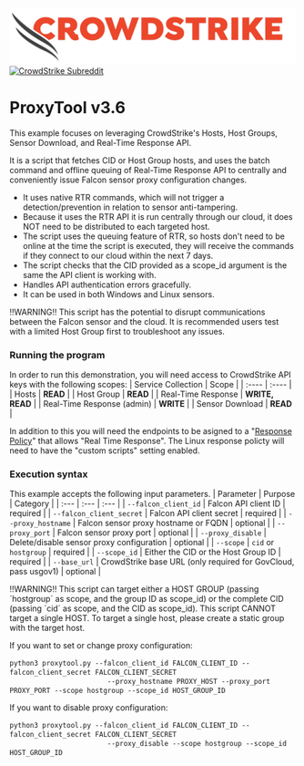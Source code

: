 ![CrowdStrike Falcon](https://raw.githubusercontent.com/CrowdStrike/falconpy/main/docs/asset/cs-logo.png)
[![CrowdStrike Subreddit](https://img.shields.io/badge/-r%2Fcrowdstrike-white?logo=reddit&labelColor=gray&link=https%3A%2F%2Freddit.com%2Fr%2Fcrowdstrike)](https://reddit.com/r/crowdstrike)

# ProxyTool v3.6
This example focuses on leveraging CrowdStrike's Hosts, Host Groups, Sensor Download, and Real-Time Response API.

It is a script that fetches CID or Host Group hosts, and uses the batch command and offline queuing of Real-Time Response API to centrally 
and conveniently issue Falcon sensor proxy configuration changes.

- It uses native RTR commands, which will not trigger a detection/prevention in relation to sensor anti-tampering. 
- Because it uses the RTR API it is run centrally through our cloud, it does NOT need to be distributed to each targeted host. 
- The script uses the queuing feature of RTR, so hosts don't need to be online at the time the script is executed, they will receive the commands if they connect to our cloud within the next 7 days.
- The script checks that the CID provided as a scope_id argument is the same the API client is working with.
- Handles API authentication errors gracefully.
- It can be used in both Windows and Linux sensors.
  
‼️WARNING‼️
This script has the potential to disrupt communications between the Falcon sensor and the cloud. It is recommended users test with a limited Host Group first to troubleshoot any issues.

### Running the program
In order to run this demonstration, you will need access to CrowdStrike API keys with the following scopes:
| Service Collection | Scope |
| :---- | :---- |
| Hosts | __READ__ |
| Host Group | __READ__ |
| Real-Time Response | __WRITE, READ__ |
| Real-Time Response (admin) | __WRITE__ |
| Sensor Download | __READ__ |

In addition to this you will need the endpoints to be asigned to a "[Response Policy](https://falcon.crowdstrike.com/configuration/real-time-response/policies)" that allows "Real Time Response". The Linux response policty will need to have the "custom scripts" setting enabled. 


### Execution syntax
This example accepts the following input parameters.
| Parameter | Purpose | Category |
| :--- | :--- | :--- |
| `--falcon_client_id` | Falcon API client ID | required |
| `--falcon_client_secret` | Falcon API client secret | required |
| `--proxy_hostname` | Falcon sensor proxy hostname or FQDN | optional |
| `--proxy_port` | Falcon sensor proxy port | optional |
| `--proxy_disable` | Delete/disable sensor proxy configuration | optional |
| `--scope` | `cid` or `hostgroup` | required |
| `--scope_id` | Either the CID or the Host Group ID | required |
| `--base_url` | CrowdStrike base URL (only required for GovCloud, pass usgov1) | optional |


‼️WARNING‼️
This script can target either a HOST GROUP (passing ´hostgroup´ as scope, and the group ID as scope_id) or the complete CID (passing ´cid´ as scope, and the CID as scope_id).
This script CANNOT target a single HOST. To target a single host, please create a static group with the target host.



If you want to set or change proxy configuration:

```shell
python3 proxytool.py --falcon_client_id FALCON_CLIENT_ID --falcon_client_secret FALCON_CLIENT_SECRET 
                        --proxy_hostname PROXY_HOST --proxy_port PROXY_PORT --scope hostgroup --scope_id HOST_GROUP_ID
```

If you want to disable proxy configuration:

```shell
python3 proxytool.py --falcon_client_id FALCON_CLIENT_ID --falcon_client_secret FALCON_CLIENT_SECRET 
                        --proxy_disable --scope hostgroup --scope_id HOST_GROUP_ID
```

